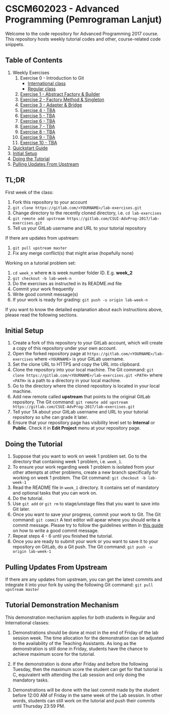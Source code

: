 # CSCM602023 - Advanced Programming (Pemrograman Lanjut)

Welcome to the code repository for Advanced Programming 2017 course.
This repository hosts weekly tutorial codes and other, course-related
code snippets.

## Table of Contents

1. Weekly Exercises
    1. Exercise 0 - Introduction to Git
        - [International class](week_0_ki/README.md)
        - [Regular class](week_0_reg/README.md)
    2. [Exercise 1 - Abstract Factory & Builder](week_1/README.md)
    3. [Exercise 2 - Factory Method & Singleton](week_2/README.md)
    4. [Exercise 3 - Adapter & Bridge](week_3/README.md)
    5. [Exercise 4 - TBA](/#)
    6. [Exercise 5 - TBA](/#)
    7. [Exercise 6 - TBA](/#)
    8. [Exercise 7 - TBA](/#)
    9. [Exercise 8 - TBA](/#)
    10. [Exercise 9 - TBA](/#)
    10. [Exercise 10 - TBA](/#)
2. [Quickstart Guide](/#tldr)
3. [Initial Setup](/#initial-setup)
4. [Doing the Tutorial](/#doing-the-tutorial)
5. [Pulling Updates From Upstream](/#pulling-updates-from-upstream)

## TL;DR

First week of the class:

1. Fork this repository to your account
2. `git clone https://gitlab.com/<YOURNAME>/lab-exercises.git`
3. Change directory to the recently cloned directory, i.e. `cd lab-exercises`
4. `git remote add upstream https://gitlab.com/CSUI-AdvProg-2017/lab-exercises.git`
5. Tell us your GitLab username and URL to your tutorial repository

If there are updates from upstream:

1. `git pull upstream master`
2. Fix any merge conflict(s) that might arise (hopefully none)

Working on a tutorial problem set:

1. `cd week_n` where **n** is week number folder ID. E.g. **week_2**
2. `git checkout -b lab-week-n`
3. Do the exercises as instructed in its README.md file
4. Commit your work frequently
5. Write good commit message(s)
6. If your work is ready for grading: `git push -u origin lab-week-n`

If you want to know the detailed explanation about each instructions above,
please read the following sections.

## Initial Setup

1. Create a fork of this repository to your GitLab account, which
will create a copy of this repository under your own account.
2. Open the forked repository page at
`https://gitlab.com/<YOURNAME>/lab-exercises` where `<YOURNAME>`
is your GitLab username.
3. Set the clone URL to HTTPS and copy the URL into clipboard.
4. Clone the repository into your local machine. The Git command:
`git clone https://gitlab.com/<YOURNAME>/lab-exercises.git <PATH>`
where `<PATH>` is a path to a directory in your local machine.
5. Go to the directory where the cloned repository is located in your
local machine.
6. Add new remote called **upstream** that points to the original
GitLab repository. The Git command: `git remote add upstream https://gitlab.com/CSUI-AdvProg-2017/lab-exercises.git`
7. Tell your TA about your GitLab username and URL to your tutorial
repository so s/he can grade it later.
8. Ensure that your repository page has visibility level set to
**Internal** or **Public**. Check it in **Edit Project** menu at
your repository page.

## Doing the Tutorial

1. Suppose that you want to work on week 1 problem set. Go to the
directory that containing week 1 problem, i.e. `week_1`.
2. To ensure your work regarding week 1 problem is isolated from
your other attempts at other problems, create a new branch
specifically for working on week 1 problem. The Git command:
`git checkout -b lab-week-1`
3. Read the README file in `week_1` directory. It contains set of
mandatory and optional tasks that you can work on.
4. Do the tutorial.
5. Use `git add` or `git rm` to stage/unstage files that you want to
save into Git later.
6. Once you want to save your progress, commit your work to Git. The
Git command: `git commit` A text editor will apear where you should
write a commit message. Please try to follow the guidelines written
in [this guide](http://chris.beams.io/posts/git-commit/) on how to
write a good commit message.
7. Repeat steps 4 - 6 until you finished the tutorial.
8. Once you are ready to submit your work or you want to save it to
your repository on GitLab, do a Git push. The Git command: 
`git push -u origin lab-week-1`

## Pulling Updates From Upstream

If there are any updates from upstream, you can get the latest commits
and integrate it into your fork by using the following Git command:
`git pull upstream master`

## Tutorial Demonstration Mechanism

This demonstration mechanism applies for both students in Regular and
International classes:

1. Demonstrations should be done at most in the end of Friday of the
lab session week. The time allocation for the demonstration can be
adjusted to the availability of the Teaching Assistants. As long as
the demonstration is still done in Friday, students have the chance
to achieve maximum score for the tutorial.

2. If the demonstration is done after Friday and before the following
Tuesday, then the maximum score the student can get for that tutorial
is C, equivalent with attending the Lab session and only doing the
mandatory tasks.

3. Demonstrations will be done with the last commit made by the
student before 12:00 AM of Friday in the same week of the Lab session.
In other words, students can still work on the tutorial and push their
commits until Thursday 23:59 PM.

